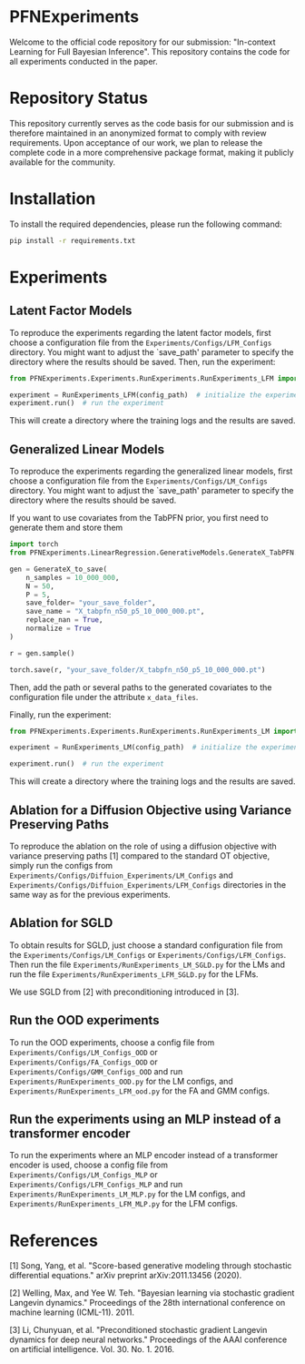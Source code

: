 # PFNExperiments

Welcome to the official code repository for our submission: "In-context Learning for Full Bayesian Inference". This repository contains the code for all experiments conducted in the paper.

# Repository Status

This repository currently serves as the code basis for our submission and is therefore maintained in an anonymized format to comply with review requirements. Upon acceptance of our work, we plan to release the complete code in a more comprehensive package format, making it publicly available for the community. 

# Installation

To install the required dependencies, please run the following command:

```bash
pip install -r requirements.txt
```

# Experiments

## Latent Factor Models

To reproduce the experiments regarding the latent factor models, first choose a configuration file from the `Experiments/Configs/LFM_Configs` directory. You might want to adjust the `save_path' parameter to specify the directory where the results should be saved. Then, run the experiment: 

```python
from PFNExperiments.Experiments.RunExperiments.RunExperiments_LFM import RunExperiments_LFM

experiment = RunExperiments_LFM(config_path)  # initialize the experiment with the path to the configuration file
experiment.run()  # run the experiment
```

This will create a directory where the training logs and the results are saved.

## Generalized Linear Models

To reproduce the experiments regarding the generalized linear models, first choose a configuration file from the `Experiments/Configs/LM_Configs` directory. You might want to adjust the `save_path' parameter to specify the directory where the results should be saved. 

If you want to use covariates from the TabPFN prior, you first need to generate them and store them

```python
import torch
from PFNExperiments.LinearRegression.GenerativeModels.GenerateX_TabPFN.GenerateX_to_save import GenerateX_to_save

gen = GenerateX_to_save(
    n_samples = 10_000_000,
    N = 50,
    P = 5,
    save_folder= "your_save_folder",
    save_name = "X_tabpfn_n50_p5_10_000_000.pt",
    replace_nan = True,
    normalize = True
)

r = gen.sample()

torch.save(r, "your_save_folder/X_tabpfn_n50_p5_10_000_000.pt")
```

Then, add the path or several paths to the generated covariates to the configuration file under the attribute `x_data_files`.

Finally, run the experiment:

```python
from PFNExperiments.Experiments.RunExperiments.RunExperiments_LM import RunExperiments_LM

experiment = RunExperiments_LM(config_path)  # initialize the experiment with the path to the configuration file

experiment.run()  # run the experiment
```

This will create a directory where the training logs and the results are saved.

## Ablation for a Diffusion Objective using Variance Preserving Paths

To reproduce the ablation on the role of using a diffusion objective with variance preserving paths [1] compared to the standard OT objective, simply run the configs from `Experiments/Configs/Diffuion_Experiments/LM_Configs` and `Experiments/Configs/Diffuion_Experiments/LFM_Configs` directories in the same way as for the previous experiments.

## Ablation for SGLD 

To obtain results for SGLD, just choose a standard configuration file from the `Experiments/Configs/LM_Configs` or `Experiments/Configs/LFM_Configs`. Then run the file `Experiments/RunExperiments_LM_SGLD.py` for the LMs and run the file `Experiments/RunExperiments_LFM_SGLD.py` for the LFMs.

We use SGLD from [2] with preconditioning introduced in [3].

## Run the OOD experiments

To run the OOD experiments, choose a config file from `Experiments/Configs/LM_Configs_OOD` or `Experiments/Configs/FA_Configs_OOD` or `Experiments/Configs/GMM_Configs_OOD` and run `Experiments/RunExperiments_OOD.py` for the LM configs, and `Experiments/RunExperiments_LFM_ood.py` for the FA and GMM configs. 

## Run the experiments using an MLP instead of a transformer encoder

To run the experiments where an MLP encoder instead of a transformer encoder is used, choose a config file from `Experiments/Configs/LM_Configs_MLP` or `Experiments/Configs/LFM_Configs_MLP` and run `Experiments/RunExperiments_LM_MLP.py` for the LM configs, and `Experiments/RunExperiments_LFM_MLP.py` for the LFM configs.


# References

[1] Song, Yang, et al. "Score-based generative modeling through stochastic differential equations." arXiv preprint arXiv:2011.13456 (2020).

[2] Welling, Max, and Yee W. Teh. "Bayesian learning via stochastic gradient Langevin dynamics." Proceedings of the 28th international conference on machine learning (ICML-11). 2011.

[3] Li, Chunyuan, et al. "Preconditioned stochastic gradient Langevin dynamics for deep neural networks." Proceedings of the AAAI conference on artificial intelligence. Vol. 30. No. 1. 2016.